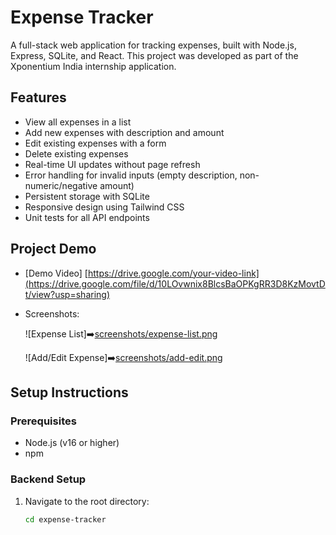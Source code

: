 # Expense Tracker

A full-stack web application for tracking expenses, built with Node.js, Express, SQLite, and React. This project was developed as part of the Xponentium India internship application.

## Features
- View all expenses in a list
- Add new expenses with description and amount
- Edit existing expenses with a form
- Delete existing expenses
- Real-time UI updates without page refresh
- Error handling for invalid inputs (empty description, non-numeric/negative amount)
- Persistent storage with SQLite
- Responsive design using Tailwind CSS
- Unit tests for all API endpoints

## Project Demo
- [Demo Video] [https://drive.google.com/your-video-link](https://drive.google.com/file/d/10LOvwnix8BlcsBaOPKgRR3D8KzMovtDt/view?usp=sharing)
- Screenshots:
  
  ![Expense List]➡️[screenshots/expense-list.png](https://drive.google.com/file/d/1s2b15z2pOHXUdpvqlGkYbqVaTJ91F6N8/view?usp=sharing)
  
  ![Add/Edit Expense]➡️[screenshots/add-edit.png](https://drive.google.com/file/d/1vNyXtZWIRyiDv0vQgCftv0yQla3Hhg13/view?usp=sharing)

## Setup Instructions

### Prerequisites
- Node.js (v16 or higher)
- npm

### Backend Setup
1. Navigate to the root directory:
   ```bash
   cd expense-tracker
